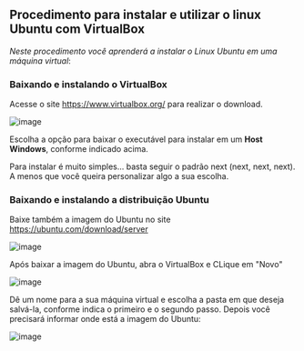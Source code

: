 ## Procedimento para instalar e utilizar o linux Ubuntu com VirtualBox


_Neste procedimento você aprenderá a instalar o Linux Ubuntu em uma máquina virtual_:

### Baixando e instalando o VirtualBox
Acesse o site <https://www.virtualbox.org/> para realizar o download.

![image](https://github.com/user-attachments/assets/b043faad-f412-4772-bd44-d25d6f26df3a)

Escolha a opção para baixar o executável para instalar em um **Host Windows**, conforme indicado acima.

Para instalar é muito simples... basta seguir o padrão next (next, next, next). A menos que você queira personalizar algo a sua escolha.

### Baixando e instalando a distribuição Ubuntu

Baixe também a imagem do Ubuntu no site <https://ubuntu.com/download/server>

![image](https://github.com/user-attachments/assets/c8a6e96d-49f2-499e-89af-4b728316f461)

Após baixar a imagem do Ubuntu, abra o VirtualBox e CLique em "Novo"

![image](https://github.com/user-attachments/assets/831f6f50-b298-4e43-b872-5550ec31f9ee)

Dê um nome para a sua máquina virtual e escolha a pasta em que deseja salvá-la, conforme indica o primeiro e o segundo passo.
Depois você precisará informar onde está a imagem do Ubuntu:

![image](https://github.com/user-attachments/assets/358aa68d-8c18-46d7-8cb4-f5351725d7d5)

